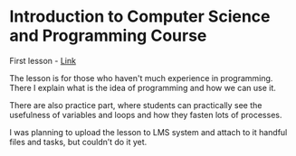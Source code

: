 # Introduction to Computer Science and Programming Course

First lesson - [Link]([https://youtu.be/MjvFeOx0Qyo](https://youtu.be/MjvFeOx0Qyo?si=W2bayqjwTqxqgcuG))

The lesson is for those who haven't much experience in programming. There I explain what is the idea of programming and how we can use it.

There are also practice part, where students can practically see the usefulness of variables and loops and how they fasten lots of processes.

I was planning to upload the lesson to LMS system and attach to it handful files and tasks, but couldn’t do it yet.
